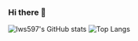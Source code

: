 ### Hi there 👋

![lws597's GitHub stats](https://github-readme-stats.vercel.app/api?username=lws597&show_icons=true&include_all_commits=true&count_private=true&theme=dracula&hide=prs)
![Top Langs](https://github-readme-stats.vercel.app/api/top-langs/?username=lws597&layout=compact&theme=dracula&hide=vim%20script)

<!--
**lws597/lws597** is a ✨ _special_ ✨ repository because its `README.md` (this file) appears on your GitHub profile.

Here are some ideas to get you started:

- 🔭 I’m currently working on ...
- 🌱 I’m currently learning ...
- 👯 I’m looking to collaborate on ...
- 🤔 I’m looking for help with ...
- 💬 Ask me about ...
- 📫 How to reach me: ...
- 😄 Pronouns: ...
- ⚡ Fun fact: ...
-->
